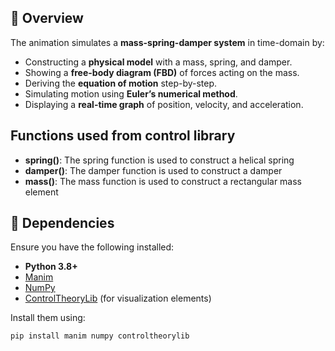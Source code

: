 ## 📌 Overview

The animation simulates a **mass-spring-damper system** in time-domain by:
- Constructing a **physical model** with a mass, spring, and damper.
- Showing a **free-body diagram (FBD)** of forces acting on the mass.
- Deriving the **equation of motion** step-by-step.
- Simulating motion using **Euler’s numerical method**.
- Displaying a **real-time graph** of position, velocity, and acceleration.

## Functions used from control library

- **spring()**: The spring function is used to construct a helical spring  
- **damper()**: The damper function is used to construct a damper
- **mass()**: The mass function is used to construct a rectangular mass element

## 📌 Dependencies

Ensure you have the following installed:

- **Python 3.8+**
- [Manim](https://docs.manim.community/en/stable/installation.html)
- [NumPy](https://numpy.org/install/)
- [ControlTheoryLib](https://pypi.org/project/controltheorylib/) (for visualization elements)

Install them using:

```sh
pip install manim numpy controltheorylib